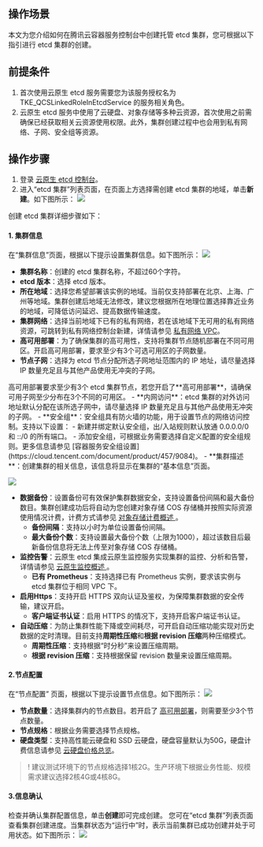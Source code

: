 
## 操作场景

本文为您介绍如何在腾讯云容器服务控制台中创建托管 etcd 集群，您可根据以下指引进行 etcd 集群的创建。

## 前提条件


1. 首次使用云原生 etcd 服务需要您为该服务授权名为 TKE_QCSLinkedRoleInEtcdService 的服务相关角色。
2. 云原生 etcd 服务中使用了云硬盘、对象存储等多种云资源，首次使用之前需确保已经获取相关云资源使用权限。此外，集群创建过程中也会用到私有网络、子网、安全组等资源。

## 操作步骤

1. 登录 [云原生 etcd 控制台](https://console.cloud.tencent.com/tke2/etcd/list)。
2. 进入“etcd 集群”列表页面，在页面上方选择需创建 etcd 集群的地域，单击**新建**。如下图所示：
![](https://main.qcloudimg.com/raw/eb41336659b7e41552495b6ab3b5a6d8.png)


创建 etcd 集群详细步骤如下：



#### 1. 集群信息

在“集群信息”页面，根据以下提示设置集群信息。如下图所示：
![](https://main.qcloudimg.com/raw/658a73c024d8bf43771ea0748595548b.png)
- **集群名称**：创建的 etcd 集群名称，不超过60个字符。
- **etcd 版本**：选择 etcd 版本。
- **所在地域**：选择您希望部署该实例的地域。当前仅支持部署在北京、上海、广州等地域。集群创建后地域无法修改，建议您根据所在地理位置选择靠近业务的地域，可降低访问延迟、提高数据传输速度。
- **集群网络**：选择当前地域下已有的私有网络，若在该地域下无可用的私有网络资源，可跳转到私有网络控制台新建，详情请参见 [私有网络 VPC](https://cloud.tencent.com/document/product/215/20046)。
- **高可用部署**[](id:HA-deploy)：为了确保集群的高可用性，支持将集群节点随机部署在不同可用区。开启高可用部署，要求至少有3个可选可用区的子网数量。
- **节点子网**：选择为 etcd 节点分配所选子网地址范围内的 IP 地址，请尽量选择 IP 数量充足且与其他产品使用无冲突的子网。
<dx-alert infotype="notice" title=" ">
高可用部署要求至少有3个 etcd 集群节点，若您开启了**高可用部署**，请确保可用子网至少分布在3个不同的可用区。
</dx-alert>
- **内网访问**：etcd 集群的对外访问地址默认分配在该所选子网中，请尽量选择 IP 数量充足且与其他产品使用无冲突的子网。
- **安全组**：安全组具有防火墙的功能，用于设置节点的网络访问控制。支持以下设置：
  - 新建并绑定默认安全组，出/入站规则默认放通 0.0.0.0/0 和 ::/0 的所有端口。
  - 添加安全组，可根据业务需要选择自定义配置的安全组规则。更多信息请参见 [容器服务安全组设置](https://cloud.tencent.com/document/product/457/9084)。
- **集群描述**：创建集群的相关信息，该信息将显示在集群的“基本信息”页面。

![](https://main.qcloudimg.com/raw/5c04ef3573c0421a8f6f6289d6adb36d.png)
- **数据备份**：设置备份可有效保护集群数据安全，支持设置备份间隔和最大备份数目。集群创建成功后将自动为您创建对象存储 COS 存储桶并按照实际资源使用情况计费，计费方式请参见 [对象存储计费概述 ](https://cloud.tencent.com/document/product/436/16871)。
  - **备份间隔**：支持以小时为单位设置备份间隔。
  - **最大备份个数**：支持设置最大备份个数（上限为1000），超过该数目后最新备份信息将无法上传至对象存储 COS 存储桶。
- **监控告警**：云原生 etcd 集成云原生监控服务实现集群的监控、分析和告警，详情请参见 [云原生监控概述 ](https://cloud.tencent.com/document/product/457/54318)。
  - **已有 Prometheus**：支持选择已有 Prometheus 实例，要求该实例与 etcd 集群位于相同 VPC 下。
- **启用Https**：支持开启 HTTPS 双向认证及鉴权，为保障集群数据的安全传输，建议开启。
  - **客户端证书认证**：启用 HTTPS 的情况下，支持开启客户端证书认证。
- **自动压缩**：为防止集群性能下降或空间耗尽，可开启自动压缩功能实现对历史数据的定时清理。目前支持**周期性压缩**和**根据 revision 压缩**两种压缩模式。
  - **周期性压缩**：支持根据“时分秒”来设置压缩周期。
  - **根据 revision 压缩**：支持根据保留 revision 数量来设置压缩周期。



#### 2.节点配置

在“节点配置” 页面，根据以下提示设置节点信息。如下图所示：
![](https://main.qcloudimg.com/raw/3572fa21eb5280620bdb7e10c784fb27.png)
- **节点数量**：选择集群内的节点数目。若开启了 [高可用部署](#HA-deploy)，则需要至少3个节点数量。
- **节点规格**：根据业务需要选择节点规格。
- **硬盘类型**：支持高性能云硬盘和 SSD 云硬盘，硬盘容量默认为50G，硬盘计费信息请参见 [云硬盘价格总览](https://cloud.tencent.com/document/product/213/2255)。
>! 建议测试环境下的节点规格选择1核2G。生产环境下根据业务性能、规模需求建议选择2核4G或4核8G。



#### 3.信息确认

检查并确认集群配置信息，单击**创建**即可完成创建。
您可在“etcd 集群”列表页面查看集群创建进度。当集群状态为“运行中”时，表示当前集群已成功创建并处于可用状态。如下图所示：
![](https://main.qcloudimg.com/raw/b7bf5e56c47010eec174d57a524a8a7c.png)
